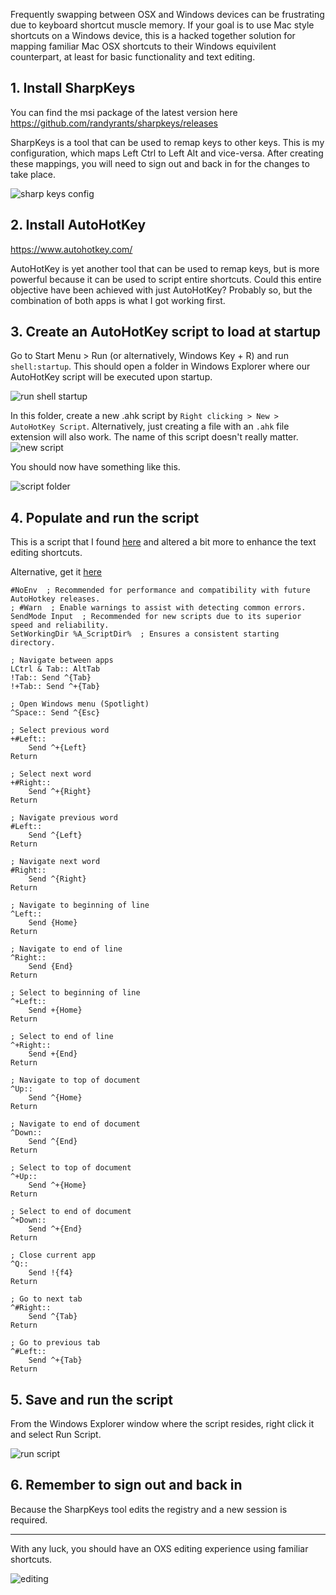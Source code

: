 Frequently swapping between OSX and Windows devices can be frustrating due to keyboard shortcut muscle memory. If your goal is to use Mac style shortcuts on a Windows device, this is a hacked together solution for mapping familiar Mac OSX shortcuts to their Windows equivilent counterpart, at least for basic functionality and text editing.

## 1. Install SharpKeys

You can find the msi package of the latest version here https://github.com/randyrants/sharpkeys/releases

SharpKeys is a tool that can be used to remap keys to other keys. This is my configuration, which maps Left Ctrl to Left Alt and vice-versa. After creating these mappings, you will need to sign out and back in for the changes to take place.

![sharp keys config](./sharpkeys.png)

## 2. Install AutoHotKey

https://www.autohotkey.com/

AutoHotKey is yet another tool that can be used to remap keys, but is more powerful because it can be used to script entire shortcuts. Could this entire objective have been achieved with just AutoHotKey? Probably so, but the combination of both apps is what I got working first.

## 3. Create an AutoHotKey script to load at startup

Go to Start Menu > Run (or alternatively, Windows Key + R) and run `shell:startup`. This should open a folder in Windows Explorer where our AutoHotKey script will be executed upon startup.

![run shell startup](./run.png)

In this folder, create a new .ahk script by `Right clicking > New > AutoHotKey Script`. Alternatively, just creating a file with an `.ahk` file extension will also work. The name of this script doesn't really matter.
![new script](./new-script.png)

You should now have something like this.

![script folder](./script-folder.png)

## 4. Populate and run the script

This is a script that I found [here](https://medium.com/@chrisdhanaraj/mapping-your-macos-keybinds-to-windows-b6009c50065b) and altered a bit more to enhance the text editing shortcuts.

Alternative, get it [here](./OSXkeys.ahk)

```
#NoEnv  ; Recommended for performance and compatibility with future AutoHotkey releases.
; #Warn  ; Enable warnings to assist with detecting common errors.
SendMode Input  ; Recommended for new scripts due to its superior speed and reliability.
SetWorkingDir %A_ScriptDir%  ; Ensures a consistent starting directory.

; Navigate between apps
LCtrl & Tab:: AltTab
!Tab:: Send ^{Tab}
!+Tab:: Send ^+{Tab}

; Open Windows menu (Spotlight)
^Space:: Send ^{Esc}

; Select previous word
+#Left::
	Send ^+{Left}
Return

; Select next word
+#Right::
	Send ^+{Right}
Return

; Navigate previous word
#Left::
	Send ^{Left}
Return

; Navigate next word
#Right::
	Send ^{Right}
Return

; Navigate to beginning of line
^Left::
    Send {Home}
Return

; Navigate to end of line
^Right::
    Send {End}
Return

; Select to beginning of line
^+Left::
    Send +{Home}
Return

; Select to end of line
^+Right::
    Send +{End}
Return

; Navigate to top of document
^Up::
    Send ^{Home}
Return

; Navigate to end of document
^Down::
    Send ^{End}
Return

; Select to top of document
^+Up::
    Send ^+{Home}
Return

; Select to end of document
^+Down::
    Send ^+{End}
Return

; Close current app
^Q::
	Send !{f4}
Return

; Go to next tab
^#Right::
	Send ^{Tab}
Return

; Go to previous tab
^#Left::
	Send ^+{Tab}
Return
```

## 5. Save and run the script

From the Windows Explorer window where the script resides, right click it and select Run Script.

![run script](./run-script.png)

## 6. Remember to sign out and back in

Because the SharpKeys tool edits the registry and a new session is required.

------------------------

With any luck, you should have an OXS editing experience using familiar shortcuts.

![editing](./editing.png)
